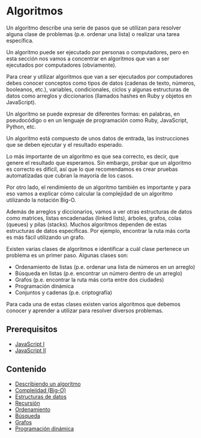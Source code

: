 # Algoritmos

Un algoritmo describe una serie de pasos que se utilizan para resolver alguna clase de problemas (p.e. ordenar una lista) o realizar una tarea específica.

Un algoritmo puede ser ejecutado por personas o computadores, pero en esta sección nos vamos a concentrar en algoritmos que van a ser ejecutados por computadores (obviamente).

Para crear y utilizar algoritmos que van a ser ejecutados por computadores debes conocer conceptos como tipos de datos (cadenas de texto, números, booleanos, etc.), variables, condicionales, ciclos y algunas estructuras de datos como arreglos y diccionarios (llamados hashes en Ruby y objetos en JavaScript).

Un algoritmo se puede expresar de diferentes formas: en palabras, en pseudocódigo o en un lenguaje de programación como Ruby, JavaScript, Python, etc.

Un algoritmo está compuesto de unos datos de entrada, las instrucciones que se deben ejecutar y el resultado esperado.

Lo más importante de un algoritmo es que sea correcto, es decir, que genere el resultado que esperamos. Sin embargo, probar que un algoritmo es correcto es difícil, así que lo que recomendamos es crear pruebas automatizadas que cubran la mayoría de los casos.

Por otro lado, el rendimiento de un algoritmo también es importante y para eso vamos a explicar cómo calcular la complejidad de un algoritmo utilizando la notación Big-O.

Además de arreglos y diccionarios, vamos a ver otras estructuras de datos como matrices, listas encadenadas (linked lists), árboles, grafos, colas (queues) y pilas (stacks). Muchos algoritmos dependen de estas estructuras de datos específicas. Por ejemplo, encontrar la ruta más corta es más fácil utilizando un grafo.

Existen varias clases de algoritmos e identificar a cuál clase pertenece un problema es un primer paso. Algunas clases son:

* Ordenamiento de listas (p.e. ordenar una lista de números en un arreglo)
* Búsqueda en listas (p.e. encontrar un número dentro de un arreglo)
* Grafos (p.e. encontrar la ruta más corta entre dos ciudades)
* Programación dinámica
* Conjuntos y cadenas (p.e. criptografía)

Para cada una de estas clases existen varios algoritmos que debemos conocer y aprender a utilizar para resolver diversos problemas.

## Prerequisitos

* [JavaScript I](../javascript-i/)
* [JavaScript II](../javascript-ii/)

## Contenido

* [Describiendo un algoritmo](describiendo-algoritmos.md)
* [Complejidad (Big-O)](complejidad.md)
* [Estructuras de datos](estructuras-de-datos.md)
* [Recursión](recursion.md)
* [Ordenamiento](ordenamiento.md)
* [Búsqueda](busqueda.md)
* [Grafos](grafos.md)
* [Programación dinámica](programacion-dinamica.md)
